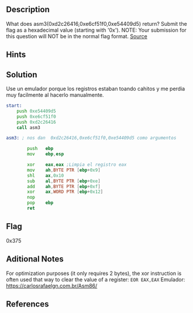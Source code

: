 ## Description
What does asm3(0xd2c26416,0xe6cf51f0,0xe54409d5) return? Submit the flag as a hexadecimal value (starting with '0x'). NOTE: Your submission for this question will NOT be in the normal flag format. [Source](https://jupiter.challenges.picoctf.org/static/df999527eaecf46f259c4337a820856c/test.S)

## Hints

## Solution
Use un emulador porque los registros estaban toando cahitos y me perdia muy facilmente al hacerlo manualmente.

```asm
start:
    push 0xe54409d5
    push 0xe6cf51f0
    push 0xd2c26416
    call asm3

asm3: ; nos dan  0xd2c26416,0xe6cf51f0,0xe54409d5 como argumentos

        push   ebp
        mov    ebp,esp

        xor    eax,eax ;Limpia el registro eax
        mov    ah,BYTE PTR [ebp+0x9]
        shl    ax,0x10
        sub    al,BYTE PTR [ebp+0xe]
        add    ah,BYTE PTR [ebp+0xf]
        xor    ax,WORD PTR [ebp+0x12]
        nop
        pop    ebp
        ret  

```

## Flag
0x375
## Aditional Notes
For optimization purposes (it only requires 2 bytes), the xor instruction is often used that way to clear the value of a register: `EOR EAX,EAX`
Emulador: https://carlosrafaelgn.com.br/Asm86/

## References

